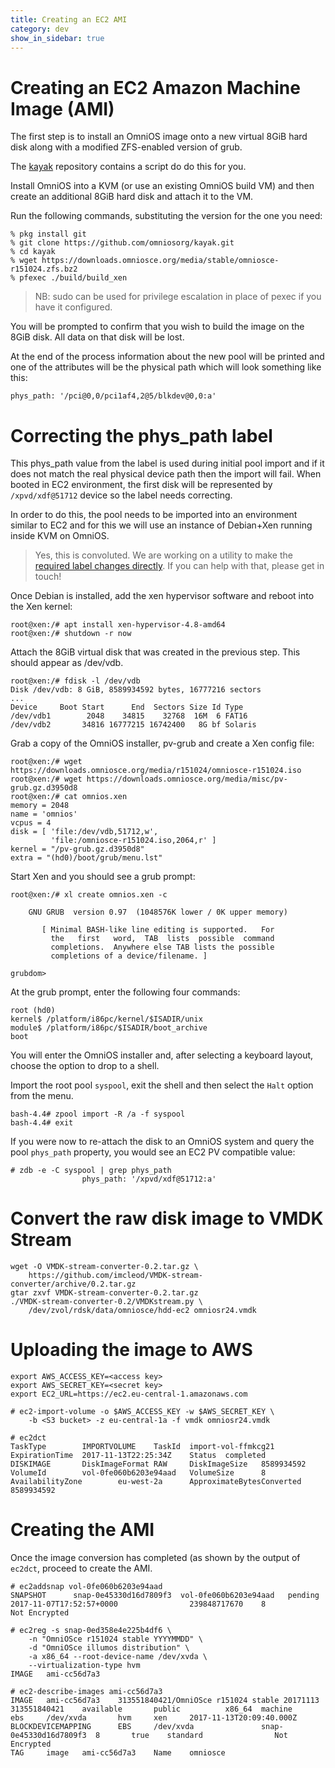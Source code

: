 ```yaml
---
title: Creating an EC2 AMI
category: dev
show_in_sidebar: true
---
```


# Creating an EC2 Amazon Machine Image (AMI)

The first step is to install an OmniOS image onto a new virtual 8GiB hard disk
along with a modified ZFS-enabled version of grub.

The [kayak](https://github.com/omniosorg/kayak) repository contains a
script do do this for you.

Install OmniOS into a KVM (or use an existing OmniOS build VM) and then
create an additional 8GiB hard disk and attach it to the VM.

Run the following commands, substituting the version for the one you
need:

```
% pkg install git
% git clone https://github.com/omniosorg/kayak.git
% cd kayak
% wget https://downloads.omniosce.org/media/stable/omniosce-r151024.zfs.bz2
% pfexec ./build/build_xen
```
> NB: sudo can be used for privilege escalation in place of pexec if you have
> it configured.

You will be prompted to confirm that you wish to build the image on the
8GiB disk. All data on that disk will be lost.

At the end of the process information about the new pool will be printed
and one of the attributes will be the physical path which will look something
like this:

```
phys_path: '/pci@0,0/pci1af4,2@5/blkdev@0,0:a'
```

# Correcting the phys_path label

This phys_path value from the label is used during initial pool import and
if it does not match the real physical device path then the import will fail.
When booted in EC2 environment, the first disk will be represented by
`/xpvd/xdf@51712` device so the label needs correcting.

In order to do this, the pool needs to be imported into an
environment similar to EC2 and for this we will use an instance of Debian+Xen
running inside KVM on OmniOS.

> Yes, this is convoluted. We are working on a utility to make the
> [required label changes directly](https://github.com/omniosorg/kayak/blob/master/src/zpool_patch.c).
> If you can help with that, please get in touch!

Once Debian is installed, add the xen hypervisor software and reboot into
the Xen kernel:

```
root@xen:/# apt install xen-hypervisor-4.8-amd64
root@xen:/# shutdown -r now
```

Attach the 8GiB virtual disk that was created in the previous step. This should
appear as /dev/vdb.

```
root@xen:/# fdisk -l /dev/vdb
Disk /dev/vdb: 8 GiB, 8589934592 bytes, 16777216 sectors
...
Device     Boot Start      End  Sectors Size Id Type
/dev/vdb1        2048    34815    32768  16M  6 FAT16
/dev/vdb2       34816 16777215 16742400   8G bf Solaris
```

Grab a copy of the OmniOS installer, pv-grub and create a Xen config file:

```
root@xen:/# wget https://downloads.omniosce.org/media/r151024/omniosce-r151024.iso
root@xen:/# wget https://downloads.omniosce.org/media/misc/pv-grub.gz.d3950d8
root@xen:/# cat omnios.xen
memory = 2048 
name = 'omnios' 
vcpus = 4 
disk = [ 'file:/dev/vdb,51712,w',
         'file:/omniosce-r151024.iso,2064,r' ] 
kernel = "/pv-grub.gz.d3950d8" 
extra = "(hd0)/boot/grub/menu.lst"
```

Start Xen and you should see a grub prompt:

```
root@xen:/# xl create omnios.xen -c

    GNU GRUB  version 0.97  (1048576K lower / 0K upper memory)

       [ Minimal BASH-like line editing is supported.   For
         the   first   word,  TAB  lists  possible  command
         completions.  Anywhere else TAB lists the possible
         completions of a device/filename. ]

grubdom>
```

At the grub prompt, enter the following four commands:

```
root (hd0)
kernel$ /platform/i86pc/kernel/$ISADIR/unix
module$ /platform/i86pc/$ISADIR/boot_archive
boot
```

You will enter the OmniOS installer and, after selecting a keyboard layout,
choose the option to drop to a shell.

Import the root pool `syspool`, exit the shell and then select the `Halt`
option from the menu.

```
bash-4.4# zpool import -R /a -f syspool
bash-4.4# exit
```

If you were now to re-attach the disk to an OmniOS system and query the
pool `phys_path` property, you would see an EC2 PV compatible value:

```
# zdb -e -C syspool | grep phys_path
                phys_path: '/xpvd/xdf@51712:a'
```

# Convert the raw disk image to VMDK Stream

```
wget -O VMDK-stream-converter-0.2.tar.gz \
    https://github.com/imcleod/VMDK-stream-converter/archive/0.2.tar.gz
gtar zxvf VMDK-stream-converter-0.2.tar.gz
./VMDK-stream-converter-0.2/VMDKstream.py \
    /dev/zvol/rdsk/data/omniosce/hdd-ec2 omniosr24.vmdk
```

# Uploading the image to AWS

```
export AWS_ACCESS_KEY=<access key>
export AWS_SECRET_KEY=<secret key>
export EC2_URL=https://ec2.eu-central-1.amazonaws.com
```

```
# ec2-import-volume -o $AWS_ACCESS_KEY -w $AWS_SECRET_KEY \
    -b <S3 bucket> -z eu-central-1a -f vmdk omniosr24.vmdk

# ec2dct
TaskType        IMPORTVOLUME    TaskId  import-vol-ffmkcg21     ExpirationTime  2017-11-13T22:25:34Z    Status  completed
DISKIMAGE       DiskImageFormat RAW     DiskImageSize   8589934592      VolumeId        vol-0fe060b6203e94aad   VolumeSize      8       AvailabilityZone        eu-west-2a      ApproximateBytesConverted       8589934592
```

# Creating the AMI

Once the image conversion has completed (as shown by the output of `ec2dct`,
proceed to create the AMI.

```
# ec2addsnap vol-0fe060b6203e94aad
SNAPSHOT      snap-0e45330d16d7809f3  vol-0fe060b6203e94aad   pending 2017-11-07T17:52:57+0000                239848717670    8               Not Encrypted

# ec2reg -s snap-0ed358e4e225b4df6 \
    -n "OmniOSce r151024 stable YYYYMMDD" \
    -d "OmniOSce illumos distribution" \
    -a x86_64 --root-device-name /dev/xvda \
    --virtualization-type hvm
IMAGE   ami-cc56d7a3

# ec2-describe-images ami-cc56d7a3
IMAGE   ami-cc56d7a3    313551840421/OmniOSce r151024 stable 20171113   313551840421    available       public          x86_64  machine                         ebs     /dev/xvda       hvm     xen     2017-11-13T20:09:40.000Z
BLOCKDEVICEMAPPING      EBS     /dev/xvda               snap-0e45330d16d7809f3  8       true    standard                Not Encrypted
TAG     image   ami-cc56d7a3    Name    omniosce
```

